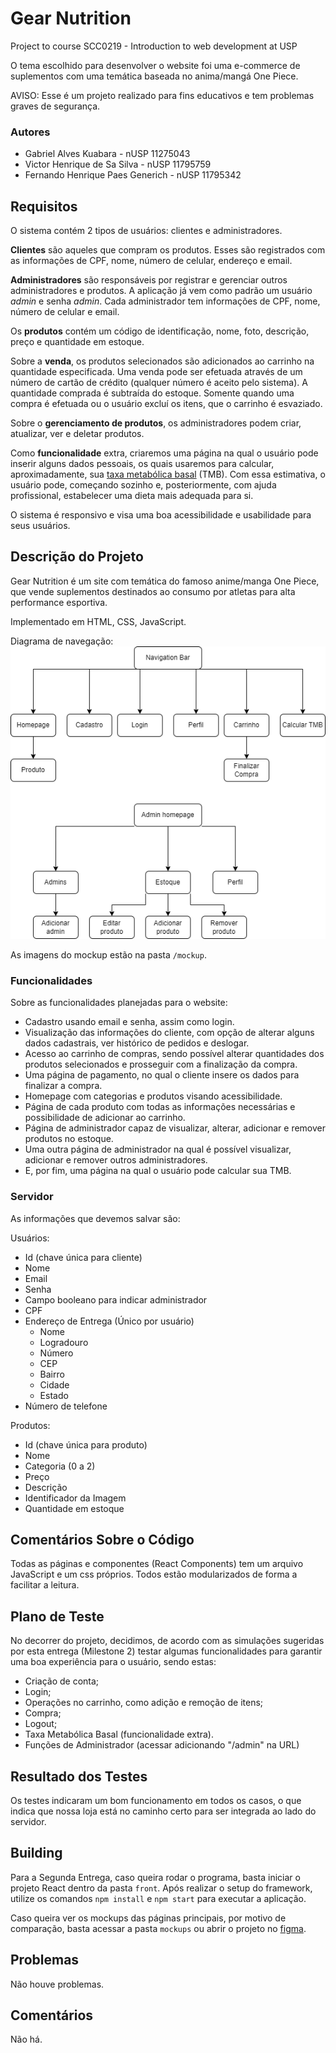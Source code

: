 # Gear Nutrition

Project to course SCC0219 - Introduction to web development at USP

O tema escolhido para desenvolver o website foi uma e-commerce de suplementos com uma temática baseada no anima/mangá One Piece.

AVISO: Esse é um projeto realizado para fins educativos e tem problemas graves de segurança.

### Autores

- Gabriel Alves Kuabara - nUSP 11275043
- Victor Henrique de Sa Silva - nUSP 11795759
- Fernando Henrique Paes Generich - nUSP 11795342

## Requisitos

O sistema contém 2 tipos de usuários: clientes e administradores.

**Clientes** são aqueles que compram os produtos. Esses são registrados com as informações de CPF, nome, número de celular, endereço e email.

**Administradores** são responsáveis por registrar e gerenciar outros administradores e produtos. A aplicação já vem como padrão um usuário *admin* e senha *admin*. Cada administrador tem informações de CPF, nome, número de celular e email.

Os **produtos** contém um código de identificação, nome, foto, descrição, preço e quantidade em estoque.

Sobre a **venda**, os produtos selecionados são adicionados ao carrinho na quantidade especificada. Uma venda pode ser efetuada através de um número de cartão de crédito (qualquer número é aceito pelo sistema). A quantidade comprada é subtraída do estoque. Somente quando uma compra é efetuada ou o usuário excluí os itens, que o carrinho é esvaziado.

Sobre o **gerenciamento de produtos**, os administradores podem criar, atualizar, ver e deletar produtos.

Como **funcionalidade** extra, criaremos uma página na qual o usuário pode inserir alguns dados pessoais, os quais usaremos para calcular, aproximadamente, sua [taxa metabólica basal](https://pt.wikipedia.org/wiki/Metabolismo_basal) (TMB). Com essa estimativa, o usuário pode, começando sozinho e, posteriormente, com ajuda profissional, estabelecer uma dieta mais adequada para si.

O sistema é responsivo e visa uma boa acessibilidade e usabilidade para seus usuários.

## Descrição do Projeto

Gear Nutrition é um site com temática do famoso anime/manga One Piece, que vende suplementos destinados ao consumo por atletas para alta performance esportiva. 

Implementado em HTML, CSS, JavaScript.

Diagrama de navegação:<br>
![alt text](./mockups/navigation_diagram.png)

As imagens do mockup estão na pasta `/mockup`.

### Funcionalidades

Sobre as funcionalidades planejadas para o website:
- Cadastro usando email e senha, assim como login.
- Visualização das informações do cliente, com opção de alterar alguns dados cadastrais, ver histórico de pedidos e deslogar.
- Acesso ao carrinho de compras, sendo possível alterar quantidades dos produtos selecionados e prosseguir com a finalização da compra.
- Uma página de pagamento, no qual o cliente insere os dados para finalizar a compra.
- Homepage com categorias e produtos visando acessibilidade.
- Página de cada produto com todas as informações necessárias e possibilidade de adicionar ao carrinho.
- Página de administrador capaz de visualizar, alterar, adicionar e remover produtos no estoque.
- Uma outra página de administrador na qual é possível visualizar, adicionar e remover outros administradores.
- E, por fim, uma página na qual o usuário pode calcular sua TMB.

### Servidor

As informações que devemos salvar são:

Usuários:
- Id (chave única para cliente)
- Nome
- Email
- Senha
- Campo booleano para indicar administrador
- CPF
- Endereço de Entrega (Único por usuário)
  -  Nome
  -  Logradouro
  -  Número
  -  CEP
  -  Bairro
  -  Cidade
  -  Estado
- Número de telefone

Produtos:
- Id (chave única para produto)
- Nome
- Categoria (0 a 2)
- Preço
- Descrição
- Identificador da Imagem
- Quantidade em estoque

## Comentários Sobre o Código

Todas as páginas e componentes (React Components) tem um arquivo JavaScript e um css próprios. Todos estão modularizados de forma a facilitar a leitura.

## Plano de Teste

No decorrer do projeto, decidimos, de acordo com as simulações sugeridas por esta entrega (Milestone 2) testar algumas funcionalidades para garantir uma boa experiência para o usuário, sendo estas:
- Criação de conta;
- Login;
- Operações no carrinho, como adição e remoção de itens;
- Compra;
- Logout;
- Taxa Metabólica Basal (funcionalidade extra).
- Funções de Administrador (acessar adicionando "/admin" na URL)

## Resultado dos Testes

Os testes indicaram um bom funcionamento em todos os casos, o que indica que nossa loja está no caminho certo para ser integrada ao lado do servidor.

## Building

Para a Segunda Entrega, caso queira rodar o programa, basta iniciar o projeto React dentro da pasta ``front``. Após realizar o setup do framework, utilize os comandos ``npm install`` e ``npm start`` para executar a aplicação.

Caso queira ver os mockups das páginas principais, por motivo de comparação, basta acessar a pasta ``mockups`` ou abrir o projeto no [figma](https://www.figma.com/file/ZMtR2FPqWEN6cs2xp5uz2I/Gear-Nutrition?node-id=0%3A1).

## Problemas

Não houve problemas.

## Comentários

Não há.
